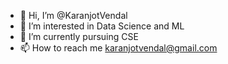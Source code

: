 - 👋 Hi, I’m @KaranjotVendal
- 👀 I’m interested in Data Science and ML 
- 🌱 I’m currently pursuing CSE
- 📫 How to reach me karanjotvendal@gmail.com

<!---
KaranjotVendal/KaranjotVendal is a ✨ special ✨ repository because its `README.md` (this file) appears on your GitHub profile.
You can click the Preview link to take a look at your changes.
--->
